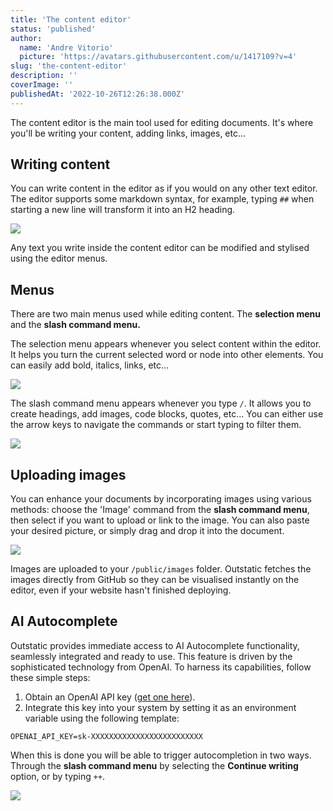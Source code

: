 ```yaml
---
title: 'The content editor'
status: 'published'
author:
  name: 'Andre Vitorio'
  picture: 'https://avatars.githubusercontent.com/u/1417109?v=4'
slug: 'the-content-editor'
description: ''
coverImage: ''
publishedAt: '2022-10-26T12:26:38.000Z'
---
```


The content editor is the main tool used for editing documents. It's where you'll be writing your content, adding links, images, etc…

## Writing content

You can write content in the editor as if you would on any other text editor. The editor supports some markdown syntax, for example, typing `##` when starting a new line will transform it into an H2 heading.

![](/api/outstatic/images/markdown-example-c4MT.gif)

Any text you write inside the content editor can be modified and stylised using the editor menus.

## Menus

There are two main menus used while editing content. The **selection menu** and the **slash command menu.**

The selection menu appears whenever you select content within the editor. It helps you turn the current selected word or node into other elements. You can easily add bold, italics, links, etc…

![](/api/outstatic/images/selection-menu-2-Y2MD.gif)

The slash command menu appears whenever you type `/`. It allows you to create headings, add images, code blocks, quotes, etc... You can either use the arrow keys to navigate the commands or start typing to filter them.

![](/api/outstatic/images/slash-command-ex-U1MD.gif)

## Uploading images

You can enhance your documents by incorporating images using various methods: choose the 'Image' command from the **slash command menu**, then select if you want to upload or link to the image. You can also paste your desired picture, or simply drag and drop it into the document.

![](/api/outstatic/images/cleanshot-2023-10-20-at-23.07.12-2x-MzNz.png)

Images are uploaded to your `/public/images` folder. Outstatic fetches the images directly from GitHub so they can be visualised instantly on the editor, even if your website hasn't finished deploying.

## AI Autocomplete

Outstatic provides immediate access to AI Autocomplete functionality, seamlessly integrated and ready to use. This feature is driven by the sophisticated technology from OpenAI. To harness its capabilities, follow these simple steps:

1. Obtain an OpenAI API key ([get one here](https://platform.openai.com/account/api-keys)).
2. Integrate this key into your system by setting it as an environment variable using the following template:

```
OPENAI_API_KEY=sk-XXXXXXXXXXXXXXXXXXXXXXXXX
```

When this is done you will be able to trigger autocompletion in two ways. Through the **slash command menu** by selecting the **Continue writing** option, or by typing `++`.  

![](/images/ai-autocomplete-UyOT.gif)